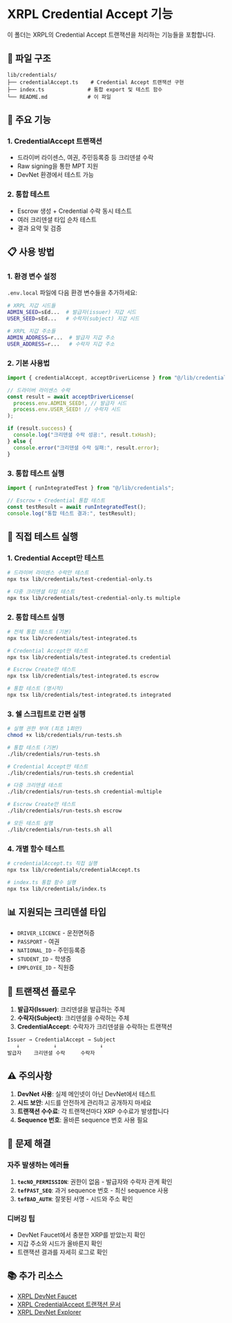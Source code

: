 # XRPL Credential Accept 기능

이 폴더는 XRPL의 Credential Accept 트랜잭션을 처리하는 기능들을 포함합니다.

## 📁 파일 구조

```
lib/credentials/
├── credentialAccept.ts    # Credential Accept 트랜잭션 구현
├── index.ts              # 통합 export 및 테스트 함수
└── README.md             # 이 파일
```

## 🚀 주요 기능

### 1. CredentialAccept 트랜잭션

- 드라이버 라이센스, 여권, 주민등록증 등 크리덴셜 수락
- Raw signing을 통한 MPT 지원
- DevNet 환경에서 테스트 가능

### 2. 통합 테스트

- Escrow 생성 + Credential 수락 동시 테스트
- 여러 크리덴셜 타입 순차 테스트
- 결과 요약 및 검증

## 📋 사용 방법

### 1. 환경 변수 설정

`.env.local` 파일에 다음 환경 변수들을 추가하세요:

```bash
# XRPL 지갑 시드들
ADMIN_SEED=sEd...  # 발급자(issuer) 지갑 시드
USER_SEED=sEd...   # 수락자(subject) 지갑 시드

# XRPL 지갑 주소들
ADMIN_ADDRESS=r...  # 발급자 지갑 주소
USER_ADDRESS=r...   # 수락자 지갑 주소
```

### 2. 기본 사용법

```typescript
import { credentialAccept, acceptDriverLicense } from "@/lib/credentials";

// 드라이버 라이센스 수락
const result = await acceptDriverLicense(
  process.env.ADMIN_SEED!, // 발급자 시드
  process.env.USER_SEED! // 수락자 시드
);

if (result.success) {
  console.log("크리덴셜 수락 성공:", result.txHash);
} else {
  console.error("크리덴셜 수락 실패:", result.error);
}
```

### 3. 통합 테스트 실행

```typescript
import { runIntegratedTest } from "@/lib/credentials";

// Escrow + Credential 통합 테스트
const testResult = await runIntegratedTest();
console.log("통합 테스트 결과:", testResult);
```

## 🔧 직접 테스트 실행

### 1. Credential Accept만 테스트

```bash
# 드라이버 라이센스 수락만 테스트
npx tsx lib/credentials/test-credential-only.ts

# 다중 크리덴셜 타입 테스트
npx tsx lib/credentials/test-credential-only.ts multiple
```

### 2. 통합 테스트 실행

```bash
# 전체 통합 테스트 (기본)
npx tsx lib/credentials/test-integrated.ts

# Credential Accept만 테스트
npx tsx lib/credentials/test-integrated.ts credential

# Escrow Create만 테스트
npx tsx lib/credentials/test-integrated.ts escrow

# 통합 테스트 (명시적)
npx tsx lib/credentials/test-integrated.ts integrated
```

### 3. 쉘 스크립트로 간편 실행

```bash
# 실행 권한 부여 (최초 1회만)
chmod +x lib/credentials/run-tests.sh

# 통합 테스트 (기본)
./lib/credentials/run-tests.sh

# Credential Accept만 테스트
./lib/credentials/run-tests.sh credential

# 다중 크리덴셜 테스트
./lib/credentials/run-tests.sh credential-multiple

# Escrow Create만 테스트
./lib/credentials/run-tests.sh escrow

# 모든 테스트 실행
./lib/credentials/run-tests.sh all
```

### 4. 개별 함수 테스트

```bash
# credentialAccept.ts 직접 실행
npx tsx lib/credentials/credentialAccept.ts

# index.ts 통합 함수 실행
npx tsx lib/credentials/index.ts
```

## 📊 지원되는 크리덴셜 타입

- `DRIVER_LICENCE` - 운전면허증
- `PASSPORT` - 여권
- `NATIONAL_ID` - 주민등록증
- `STUDENT_ID` - 학생증
- `EMPLOYEE_ID` - 직원증

## 🔄 트랜잭션 플로우

1. **발급자(Issuer)**: 크리덴셜을 발급하는 주체
2. **수락자(Subject)**: 크리덴셜을 수락하는 주체
3. **CredentialAccept**: 수락자가 크리덴셜을 수락하는 트랜잭션

```
Issuer → CredentialAccept → Subject
   ↓           ↓              ↓
발급자    크리덴셜 수락     수락자
```

## ⚠️ 주의사항

1. **DevNet 사용**: 실제 메인넷이 아닌 DevNet에서 테스트
2. **시드 보안**: 시드를 안전하게 관리하고 공개하지 마세요
3. **트랜잭션 수수료**: 각 트랜잭션마다 XRP 수수료가 발생합니다
4. **Sequence 번호**: 올바른 sequence 번호 사용 필요

## 🐛 문제 해결

### 자주 발생하는 에러들

1. **`tecNO_PERMISSION`**: 권한이 없음 - 발급자와 수락자 관계 확인
2. **`tefPAST_SEQ`**: 과거 sequence 번호 - 최신 sequence 사용
3. **`tefBAD_AUTH`**: 잘못된 서명 - 시드와 주소 확인

### 디버깅 팁

- DevNet Faucet에서 충분한 XRP를 받았는지 확인
- 지갑 주소와 시드가 올바른지 확인
- 트랜잭션 결과를 자세히 로그로 확인

## 📚 추가 리소스

- [XRPL DevNet Faucet](https://xrpl.org/xrp-testnet-faucet.html)
- [XRPL CredentialAccept 트랜잭션 문서](https://xrpl.org/credentialaccept.html)
- [XRPL DevNet Explorer](https://devnet.xrpl.org/)
